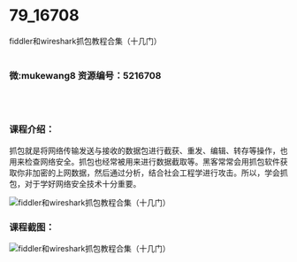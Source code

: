 # 79_16708
fiddler和wireshark抓包教程合集（十几门）
<br/></br>
<h3>微:mukewang8 资源编号：5216708</h3>
<br/></br>
<h3>课程介绍：</h3>
<p><a title="查看与 抓包 相关的文章" target="_blank">抓包</a>就是将网络传输发送与接收的数据包进行截获、重发、编辑、转存等操作，也用来检查网络安全。抓包也经常被用来进行数据截取等。黑客常常会用抓包软件获取你非加密的上网数据，然后通过分析，结合社会工程学进行攻击。所以，学会抓包，对于学好网络安全技术十分重要。</p>
<p><img src="https://www.ko996.com/wp-content/uploads/img/2020/12/2-10-300x185.png" alt="fiddler和wireshark抓包教程合集（十几门）"></p>
<div class="info-desc">
<h3>课程截图：</h3>
<p><img src="https://www.ko996.com/wp-content/uploads/img/2020/12/1-11.png" alt="fiddler和wireshark抓包教程合集（十几门）"></p>


			
</div>
